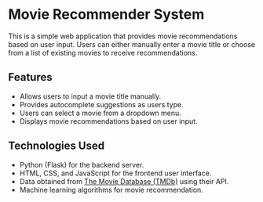 # Movie Recommender System

This is a simple web application that provides movie recommendations based on user input. Users can either manually enter a movie title or choose from a list of existing movies to receive recommendations.

## Features

- Allows users to input a movie title manually.
- Provides autocomplete suggestions as users type.
- Users can select a movie from a dropdown menu.
- Displays movie recommendations based on user input.

## Technologies Used

- Python (Flask) for the backend server.
- HTML, CSS, and JavaScript for the frontend user interface.
- Data obtained from [The Movie Database (TMDb)](https://www.themoviedb.org/) using their API.
- Machine learning algorithms for movie recommendation.



